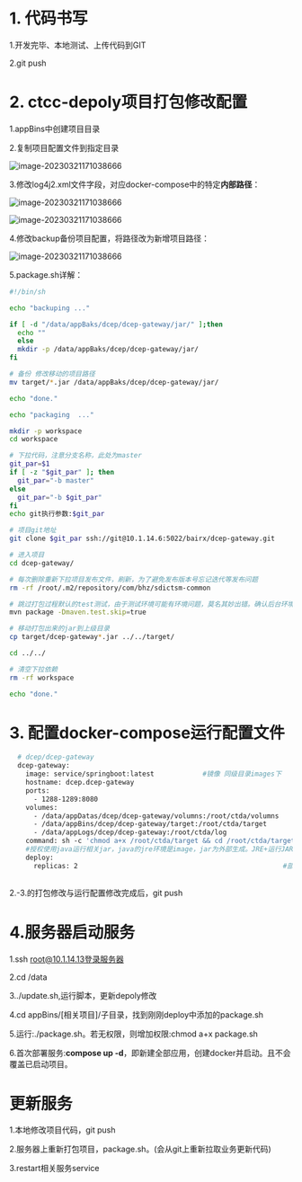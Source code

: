 # 1. 代码书写

1.开发完毕、本地测试、上传代码到GIT

2.git push

# 2. ctcc-depoly项目打包修改配置

1.appBins中创建项目目录

2.复制项目配置文件到指定目录

![image-20230321171038666](./项目部署ctcc-depoly/指定配置目录.png)

3.修改log4j2.xml文件字段，对应docker-compose中的特定**内部路径**：

![image-20230321171038666](./项目部署ctcc-depoly/log4j2修改.png)

![image-20230321171038666](./项目部署ctcc-depoly/docker服务配置.png)

4.修改backup备份项目配置，将路径改为新增项目路径：

![image-20230321171038666](./项目部署ctcc-depoly/backup修改.png)

5.package.sh详解：

```sh
#!/bin/sh

echo "backuping ..."

if [ -d "/data/appBaks/dcep/dcep-gateway/jar/" ];then
  echo ""
  else
  mkdir -p /data/appBaks/dcep/dcep-gateway/jar/
fi

# 备份 修改移动的项目路径
mv target/*.jar /data/appBaks/dcep/dcep-gateway/jar/

echo "done."

echo "packaging  ..."

mkdir -p workspace
cd workspace

# 下拉代码，注意分支名称，此处为master
git_par=$1
if [ -z "$git_par" ]; then
  git_par="-b master"
else
  git_par="-b $git_par"
fi
echo git执行参数:$git_par

# 项目git地址
git clone $git_par ssh://git@10.1.14.6:5022/bairx/dcep-gateway.git

# 进入项目
cd dcep-gateway/

# 每次删除重新下拉项目发布文件，刷新，为了避免发布版本号忘记迭代等发布问题
rm -rf /root/.m2/repository/com/bhz/sdictsm-common

# 跳过打包过程默认的test测试，由于测试环境可能有环境问题，莫名其妙出错。确认后台环境与开发环境一致后，跳过。
mvn package -Dmaven.test.skip=true

# 移动打包出来的jar到上级目录
cp target/dcep-gateway*.jar ../../target/

cd ../../

# 清空下拉依赖
rm -rf workspace

echo "done."

```

# 3. 配置docker-compose运行配置文件

```dockerfile
  # dcep/dcep-gateway
  dcep-gateway:
    image: service/springboot:latest			#镜像 同级目录images下
    hostname: dcep.dcep-gateway
    ports:																#端口设置  外网部(不可重复):内部(可重复，每一项docker容器相互独立)
      - 1288-1289:8080
    volumes:															#文件配置  外部路径：内部路径
      - /data/appDatas/dcep/dcep-gateway/volumns:/root/ctda/volumns
      - /data/appBins/dcep/dcep-gateway/target:/root/ctda/target
      - /data/appLogs/dcep/dcep-gateway:/root/ctda/log
    command: sh -c 'chmod a+x /root/ctda/target && cd /root/ctda/target/ && java -jar -server -Xms128m -Xmx256m dcep-gateway*.jar'								
    #授权使用java运行相关jar，java的jre环境是image，jar为外部生成。JRE+运行JAR==> service 相比传统 镜像==>service 每次修改上传的内容少，极大节省时间
    deploy:
      replicas: 2													#部署几个docker容器启动该服务 与上述ports的外部端口数量有关系 
      																		#此数量>=ports外部端口数量 随机启动相关端口号
```

2.-3.的打包修改与运行配置修改完成后，git push

# 4.服务器启动服务

1.ssh root@10.1.14.13登录服务器

2.cd /data

3../update.sh,运行脚本，更新depoly修改

4.cd appBins/[相关项目]/子目录，找到刚刚deploy中添加的package.sh

5.运行:./package.sh。若无权限，则增加权限:chmod a+x package.sh

6.首次部署服务:**compose up -d**，即新建全部应用，创建docker并启动。且不会覆盖已启动项目。

# 更新服务

1.本地修改项目代码，git push

2.服务器上重新打包项目，package.sh。(会从git上重新拉取业务更新代码)

3.restart相关服务service